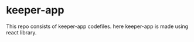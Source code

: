 # keeper-app
This repo consists of keeper-app codefiles. here keeper-app is made using react library.

